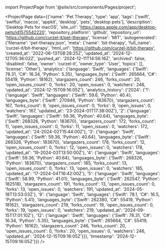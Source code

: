 
import ProjectPage from '@site/src/components/Pages/project';

<ProjectPage
    data={{'name': 'Pet Therapy', 'type': 'app', 'tags': ['swift', 'swiftui', 'macos', 'appkit', 'desktop', 'pets', 'desktop pets'], 'description': 'Desktop Pets for macOS', 'site_url': 'https://apps.apple.com/app/desktop-pets/id1575542220', 'repository_platform': 'github', 'repository_url': 'https://github.com/curzel-it/pet-therapy', 'license': 'MIT', 'autogenerated': {'filename': 'pet-therapy.json', 'meta': {'name': 'bit-therapy', 'full_name': 'curzel-it/bit-therapy', 'html_url': 'https://github.com/curzel-it/bit-therapy', 'created_at': '2022-06-13T08:28:25Z', 'updated_at': '2024-12-12T05:36:02Z', 'pushed_at': '2024-12-11T14:56:16Z', 'archived': false, 'disabled': false, 'owner': 'curzel-it', 'owner_type': 'User', 'topics': [], 'license': 'Other'}, 'analytics': {'language': 'Swift', 'languages': {'Swift': 78.31, 'C#': 16.34, 'Python': 5.35}, 'languages_byte': {'Swift': 265664, 'C#': 55419, 'Python': 18162}, 'stargazers_count': 246, 'forks_count': 20, 'open_issues_count': 0, 'forks': 20, 'open_issues': 0, 'watchers': 246, 'updated_at': '2024-12-15T09:16:05Z'}, 'analytics_history': {'2024': {'1': {'language': 'Swift', 'languages': {'Swift': 59.6, 'Python': 40.4}, 'languages_byte': {'Swift': 270946, 'Python': 183670}, 'stargazers_count': 167, 'forks_count': 9, 'open_issues_count': 0, 'forks': 9, 'open_issues': 0, 'watchers': 167, 'updated_at': '23-2024-01T17:38:00Z'}, '2': {'language': 'Swift', 'languages': {'Swift': 59.36, 'Python': 40.64}, 'languages_byte': {'Swift': 268326, 'Python': 183670}, 'stargazers_count': 172, 'forks_count': 11, 'open_issues_count': 0, 'forks': 11, 'open_issues': 0, 'watchers': 172, 'updated_at': '24-2024-02T15:44:00Z'}, '3': {'language': 'Swift', 'languages': {'Swift': 59.36, 'Python': 40.64}, 'languages_byte': {'Swift': 268326, 'Python': 183670}, 'stargazers_count': 178, 'forks_count': 12, 'open_issues_count': 0, 'forks': 12, 'open_issues': 0, 'watchers': 178, 'updated_at': '19-2024-03T13:50:00Z'}, '4': {'language': 'Swift', 'languages': {'Swift': 59.36, 'Python': 40.64}, 'languages_byte': {'Swift': 268326, 'Python': 183670}, 'stargazers_count': 185, 'forks_count': 13, 'open_issues_count': 0, 'forks': 13, 'open_issues': 0, 'watchers': 185, 'updated_at': '17-2024-04T16:42:00Z'}, '5': {'language': 'Swift', 'languages': {'Swift': 58.99, 'Python': 41.01}, 'languages_byte': {'Swift': 262547, 'Python': 182518}, 'stargazers_count': 191, 'forks_count': 13, 'open_issues_count': 0, 'forks': 13, 'open_issues': 0, 'watchers': 191, 'updated_at': '2024-05-18T13:53:03Z'}, '9': {'language': 'Swift', 'languages': {'Swift': 78.1, 'C#': 16.5, 'Python': 5.41}, 'languages_byte': {'Swift': 262380, 'C#': 55419, 'Python': 18162}, 'stargazers_count': 219, 'forks_count': 19, 'open_issues_count': 0, 'forks': 19, 'open_issues': 0, 'watchers': 219, 'updated_at': '2024-09-15T17:01:10Z'}, '12': {'language': 'Swift', 'languages': {'Swift': 78.31, 'C#': 16.34, 'Python': 5.35}, 'languages_byte': {'Swift': 265664, 'C#': 55419, 'Python': 18162}, 'stargazers_count': 246, 'forks_count': 20, 'open_issues_count': 0, 'forks': 20, 'open_issues': 0, 'watchers': 246, 'updated_at': '2024-12-15T09:16:05Z'}}}, 'timestamp': '2024-12-15T09:16:05Z'}}}
/>
